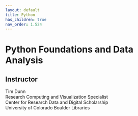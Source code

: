 ```yaml
---
layout: default
title: Python
has_children: true
nav_order: 1.524
---
```


# Python Foundations and Data Analysis

## Instructor
Tim Dunn\
Research Computing and Visualization Specialist\
Center for Research Data and Digital Scholarship\
University of Colorado Boulder Libraries